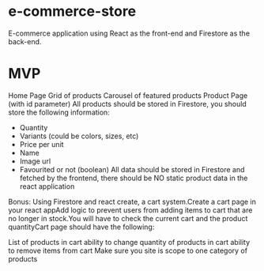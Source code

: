 # e-commerce-store

E-commerce application using React as the front-end and Firestore as the back-end.

# MVP

Home Page
Grid of products
Carousel of featured products
Product Page (with id parameter)
All products should be stored in Firestore, you should store the following information:
- Quantity
- Variants (could be colors, sizes, etc)
- Price per unit
- Name
- Image url
- Favourited or not (boolean)
All data should be stored in Firestore and fetched by the frontend, there should be NO static product data in the react application

Bonus: 
Using Firestore and react create, a cart system.Create a cart page in your react appAdd logic to prevent users from adding items to cart that are no longer in stock.You will have to check the current cart and the product quantityCart page should have the following:

List of products in cart
ability to change quantity of products in cart
ability to remove items from cart
Make sure you site is scope to one category of products



